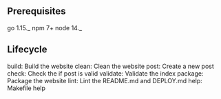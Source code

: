 ## Prerequisites

go 1.15._
npm 7+
node 14._

## Lifecycle

build: Build the website
clean: Clean the website
post: Create a new post
check: Check the if post is valid
validate: Validate the index
package: Package the website
lint: Lint the README.md and DEPLOY.md
help: Makefile help
